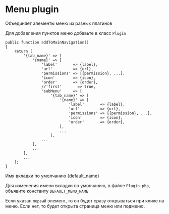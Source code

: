 # Menu plugin
Объединяет элементы меню из разных плагинов

Для добавления пунктов меню добавьте в класс `Plugin`

    public function addToMainNavigation()
    {
        return [
            '{tab_name}' => [
                '{name}' => [
                    'label'       => {label},
                    'url'         => {url},
                    'permissions' => [{permission}, ...],
                    'icon'        => {icon},
                    'order'       => {order},
                    //'first'       => true,
                    'subMenu'     => [
                        '{tab_name}' => [
                            '{name}' => [
                                'label'       => {label},
                                'url'         => {url},
                                'permissions' => [{permission}, ...],
                                'icon'        => {icon},
                                'order'       => {order},
                            ],
                            ...
                        ],
                    ...
                ],
                ...
            ],
            ...
        ];
    }

Имя вкладки по умолчанию {default_name}

Для изменения имени вкладки по умолчанию, в файле `Plugin.php`, объявите константу `DEFAULT_MENU_NAME`

Если указан `первый` элемент, то он будет сразу открываться при клике на меню.
Если нет, то будет открыта страница меню или подменю.